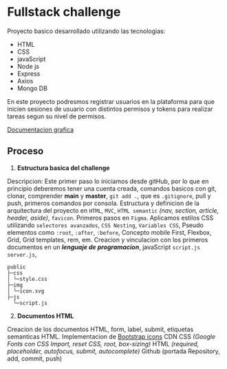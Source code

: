 # Fullstack challenge

Proyecto basico desarrollado utilizando las tecnologias:
- HTML
- CSS
- javaScript
- Node js
- Express
- Axios
- Mongo DB

En este proyecto podresmos registrar usuarios en la plataforma para que inicien sesiones de usuario con distintos permisos y tokens para realizar tareas segun su nivel de permisos.

[Documentacion grafica](https://www.figma.com/file/Qqy8RI4BIAt7HVGlSMgu2H/fullstack-challenge?type=design&node-id=0-1&mode=design&t=0Ilho6AltuAmwFqA-0)

## Proceso

01. **Estructura basica del challenge**

Descripcion: Este primer paso lo iniciamos desde gitHub, por lo que en principio deberemos tener una cuenta creada, comandos basicos con git, clonar, comprender **main** y **master**, `git add .`, que es `.gitignore`, pull y push, primeros comandos por consola. Estructura y definicion de la arquitectura del proyecto en `HTML`, `MVC`, `HTML semantic` _(nav, section, article, header, aside)_, `favicon`. Primeros pasos en `Figma`. Aplicamos estilos CSS utilizando `selectores avanzados`, `CSS Nesting`, `Variables CSS`, Pseudo elementos como `:root`, `:after`, `:before`, Concepto mobile First, Flexbox, Grid, Grid templates, rem, em. Creacion y vinculacion con los primeros documentos en un ***lenguaje de programacion***, javaScript `script.js` `server.js`, 

``` 
public
├─css
│ └─style.css
├─img
│ └─icon.svg
├─js
  └─script.js
```

02. **Documentos HTML**

Creacion de los documentos HTML, form, label, submit, etiquetas semanticas HTML.
Implementacion de [Bootstrap icons](https://icons.getbootstrap.com/) CDN
CSS _(Google Fonts con CSS Import, reset CSS, root, box-sizing)_
HTML _(required, placeholder, autofocus, submit, autocomplete)_
Github (portada Repository, add, commit, push)
